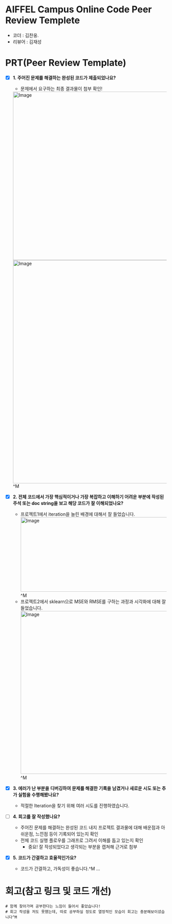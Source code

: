 # AIFFEL Campus Online Code Peer Review Templete
- 코더 : 김찬웅.
- 리뷰어 : 김재성


# PRT(Peer Review Template)
- [x]  **1. 주어진 문제를 해결하는 완성된 코드가 제출되었나요?**
    - 문제에서 요구하는 최종 결과물이 첨부 확인!
    <img width="741" height="524" alt="Image" src="https://github.com/user-attachments/assets/d992cd9f-dc60-4741-b690-2a90acb85172" />
    <img width="967" height="695" alt="Image" src="https://github.com/user-attachments/assets/61ebd41d-7f1b-44d2-a66b-b75e49050c3d" />
    ^M
- [x]  **2. 전체 코드에서 가장 핵심적이거나 가장 복잡하고 이해하기 어려운 부분에 작성된 
주석 또는 doc string을 보고 해당 코드가 잘 이해되었나요?**
    - 프로젝트1에서 iteration을 늘린 배경에 대해서 잘 들었습니다.
<img width="507" height="232" alt="Image" src="https://github.com/user-attachments/assets/78a6e8ff-d673-4f99-8af0-2462d78b4547" />^M
    - 프로젝트2에서 sklearn으로  MSE와 RMSE를 구하는 과정과 시각화에 대해  잘 들었습니다.
<img width="694" height="507" alt="Image" src="https://github.com/user-attachments/assets/f6b547b9-70c5-48ce-84ca-4525ca3c706d" />^M
        
        
- [x]  **3. 에러가 난 부분을 디버깅하여 문제를 해결한 기록을 남겼거나
새로운 시도 또는 추가 실험을 수행해봤나요?**
    - 적절한 Iteration을 찾기 위해 여러 시도를 진행하였습니다.
        
- [ ]  **4. 회고를 잘 작성했나요?**
    - 주어진 문제를 해결하는 완성된 코드 내지 프로젝트 결과물에 대해
    배운점과 아쉬운점, 느낀점 등이 기록되어 있는지 확인
    - 전체 코드 실행 플로우를 그래프로 그려서 이해를 돕고 있는지 확인
        - 중요! 잘 작성되었다고 생각되는 부분을 캡쳐해 근거로 첨부
        
- [x]  **5. 코드가 간결하고 효율적인가요?**
    - 코드가 간결하고, 가독성이 좋습니다.^M
...

# 회고(참고 링크 및 코드 개선)
```
# 함께 찾아가며 공부한다는 느낌이 들어서 좋았습니다!
# 회고 작성을 저도 못했는데, 따로 공부하실 정도로 열정적인 모습이 회고는 충분해보이셨습니다^M
```
